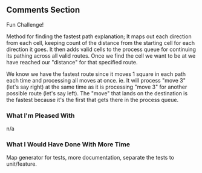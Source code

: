 ## Comments Section

Fun Challenge!

Method for finding the fastest path explanation;
It maps out each direction from each cell, keeping count of the distance from the starting cell for each
direction it goes. It then adds valid cells to the process queue for continuing its pathing across
all valid routes. Once we find the cell we want to be at we have reached our "distance" for that specified route.

We know we have the fastest route since it moves 1 square in each path each time and processing all moves at once.
ie. It will process "move 3" (let's say right) at the same time as it is processing "move 3" for another
possible route (let's say left). The "move" that lands on the destination is the fastest because it's the first
that gets there in the process queue.

### What I'm Pleased With

n/a

### What I Would Have Done With More Time

Map generator for tests, more documentation, separate the tests to unit/feature.